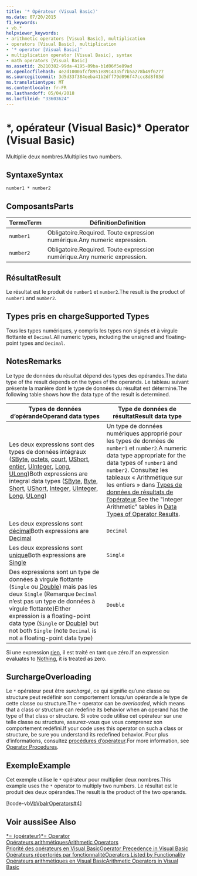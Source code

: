 ```yaml
---
title: '* Opérateur (Visual Basic)'
ms.date: 07/20/2015
f1_keywords:
- vb.*
helpviewer_keywords:
- arithmetic operators [Visual Basic], multiplication
- operators [Visual Basic], multiplication
- '* operator [Visual Basic]'
- multiplication operator [Visual Basic], syntax
- math operators [Visual Basic]
ms.assetid: 2b210382-99da-4195-89ba-b1d06f5e89ad
ms.openlocfilehash: 4e2d1000afcf8951e8914335f7b5a278b49f6277
ms.sourcegitcommit: 3d5d33f384eeba41b2dff79d096f47ccc8d8f03d
ms.translationtype: MT
ms.contentlocale: fr-FR
ms.lasthandoff: 05/04/2018
ms.locfileid: "33603624"
---
```

# <a name="-operator-visual-basic"></a><span data-ttu-id="9101b-102">\*, opérateur (Visual Basic)</span><span class="sxs-lookup"><span data-stu-id="9101b-102">\* Operator (Visual Basic)</span></span>
<span data-ttu-id="9101b-103">Multiplie deux nombres.</span><span class="sxs-lookup"><span data-stu-id="9101b-103">Multiplies two numbers.</span></span>  
  
## <a name="syntax"></a><span data-ttu-id="9101b-104">Syntaxe</span><span class="sxs-lookup"><span data-stu-id="9101b-104">Syntax</span></span>  
  
```  
number1 * number2  
```  
  
## <a name="parts"></a><span data-ttu-id="9101b-105">Composants</span><span class="sxs-lookup"><span data-stu-id="9101b-105">Parts</span></span>  
  
|<span data-ttu-id="9101b-106">Terme</span><span class="sxs-lookup"><span data-stu-id="9101b-106">Term</span></span>|<span data-ttu-id="9101b-107">Définition</span><span class="sxs-lookup"><span data-stu-id="9101b-107">Definition</span></span>|  
|---|---|  
|`number1`|<span data-ttu-id="9101b-108">Obligatoire.</span><span class="sxs-lookup"><span data-stu-id="9101b-108">Required.</span></span> <span data-ttu-id="9101b-109">Toute expression numérique.</span><span class="sxs-lookup"><span data-stu-id="9101b-109">Any numeric expression.</span></span>|  
|`number2`|<span data-ttu-id="9101b-110">Obligatoire.</span><span class="sxs-lookup"><span data-stu-id="9101b-110">Required.</span></span> <span data-ttu-id="9101b-111">Toute expression numérique.</span><span class="sxs-lookup"><span data-stu-id="9101b-111">Any numeric expression.</span></span>|  
  
## <a name="result"></a><span data-ttu-id="9101b-112">Résultat</span><span class="sxs-lookup"><span data-stu-id="9101b-112">Result</span></span>  
 <span data-ttu-id="9101b-113">Le résultat est le produit de `number1` et `number2`.</span><span class="sxs-lookup"><span data-stu-id="9101b-113">The result is the product of `number1` and `number2`.</span></span>  
  
## <a name="supported-types"></a><span data-ttu-id="9101b-114">Types pris en charge</span><span class="sxs-lookup"><span data-stu-id="9101b-114">Supported Types</span></span>  
 <span data-ttu-id="9101b-115">Tous les types numériques, y compris les types non signés et à virgule flottante et `Decimal`.</span><span class="sxs-lookup"><span data-stu-id="9101b-115">All numeric types, including the unsigned and floating-point types and `Decimal`.</span></span>  
  
## <a name="remarks"></a><span data-ttu-id="9101b-116">Notes</span><span class="sxs-lookup"><span data-stu-id="9101b-116">Remarks</span></span>  
 <span data-ttu-id="9101b-117">Le type de données du résultat dépend des types des opérandes.</span><span class="sxs-lookup"><span data-stu-id="9101b-117">The data type of the result depends on the types of the operands.</span></span> <span data-ttu-id="9101b-118">Le tableau suivant présente la manière dont le type de données du résultat est déterminé.</span><span class="sxs-lookup"><span data-stu-id="9101b-118">The following table shows how the data type of the result is determined.</span></span>  
  
|<span data-ttu-id="9101b-119">Types de données d’opérande</span><span class="sxs-lookup"><span data-stu-id="9101b-119">Operand data types</span></span>|<span data-ttu-id="9101b-120">Type de données de résultat</span><span class="sxs-lookup"><span data-stu-id="9101b-120">Result data type</span></span>|  
|---|---|  
|<span data-ttu-id="9101b-121">Les deux expressions sont des types de données intégraux ([SByte](../../../visual-basic/language-reference/data-types/sbyte-data-type.md), [octets](../../../visual-basic/language-reference/data-types/byte-data-type.md), [court](../../../visual-basic/language-reference/data-types/short-data-type.md), [UShort](../../../visual-basic/language-reference/data-types/ushort-data-type.md), [entier](../../../visual-basic/language-reference/data-types/integer-data-type.md), [UInteger](../../../visual-basic/language-reference/data-types/uinteger-data-type.md), [Long](../../../visual-basic/language-reference/data-types/long-data-type.md), [ULong](../../../visual-basic/language-reference/data-types/ulong-data-type.md))</span><span class="sxs-lookup"><span data-stu-id="9101b-121">Both expressions are integral data types ([SByte](../../../visual-basic/language-reference/data-types/sbyte-data-type.md), [Byte](../../../visual-basic/language-reference/data-types/byte-data-type.md), [Short](../../../visual-basic/language-reference/data-types/short-data-type.md), [UShort](../../../visual-basic/language-reference/data-types/ushort-data-type.md), [Integer](../../../visual-basic/language-reference/data-types/integer-data-type.md), [UInteger](../../../visual-basic/language-reference/data-types/uinteger-data-type.md), [Long](../../../visual-basic/language-reference/data-types/long-data-type.md), [ULong](../../../visual-basic/language-reference/data-types/ulong-data-type.md))</span></span>|<span data-ttu-id="9101b-122">Un type de données numériques approprié pour les types de données de `number1` et `number2`.</span><span class="sxs-lookup"><span data-stu-id="9101b-122">A numeric data type appropriate for the data types of `number1` and `number2`.</span></span> <span data-ttu-id="9101b-123">Consultez les tableaux « Arithmétique sur les entiers » dans [Types de données de résultats de l’opérateur](../../../visual-basic/language-reference/operators/data-types-of-operator-results.md).</span><span class="sxs-lookup"><span data-stu-id="9101b-123">See the "Integer Arithmetic" tables in [Data Types of Operator Results](../../../visual-basic/language-reference/operators/data-types-of-operator-results.md).</span></span>|  
|<span data-ttu-id="9101b-124">Les deux expressions sont [décimal](../../../visual-basic/language-reference/data-types/decimal-data-type.md)</span><span class="sxs-lookup"><span data-stu-id="9101b-124">Both expressions are [Decimal](../../../visual-basic/language-reference/data-types/decimal-data-type.md)</span></span>|`Decimal`|  
|<span data-ttu-id="9101b-125">Les deux expressions sont [unique](../../../visual-basic/language-reference/data-types/single-data-type.md)</span><span class="sxs-lookup"><span data-stu-id="9101b-125">Both expressions are [Single](../../../visual-basic/language-reference/data-types/single-data-type.md)</span></span>|`Single`|  
|<span data-ttu-id="9101b-126">Des expressions sont un type de données à virgule flottante (`Single` ou [Double](../../../visual-basic/language-reference/data-types/double-data-type.md)) mais pas les deux `Single` (Remarque `Decimal` n’est pas un type de données à virgule flottante)</span><span class="sxs-lookup"><span data-stu-id="9101b-126">Either expression is a floating-point data type (`Single` or [Double](../../../visual-basic/language-reference/data-types/double-data-type.md)) but not both `Single` (note `Decimal` is not a floating-point data type)</span></span>|`Double`|  
  
 <span data-ttu-id="9101b-127">Si une expression [rien](../../../visual-basic/language-reference/nothing.md), il est traité en tant que zéro.</span><span class="sxs-lookup"><span data-stu-id="9101b-127">If an expression evaluates to [Nothing](../../../visual-basic/language-reference/nothing.md), it is treated as zero.</span></span>  
  
## <a name="overloading"></a><span data-ttu-id="9101b-128">Surcharge</span><span class="sxs-lookup"><span data-stu-id="9101b-128">Overloading</span></span>  
 <span data-ttu-id="9101b-129">Le `*` opérateur peut être *surchargé*, ce qui signifie qu’une classe ou structure peut redéfinir son comportement lorsqu’un opérande a le type de cette classe ou structure.</span><span class="sxs-lookup"><span data-stu-id="9101b-129">The `*` operator can be *overloaded*, which means that a class or structure can redefine its behavior when an operand has the type of that class or structure.</span></span> <span data-ttu-id="9101b-130">Si votre code utilise cet opérateur sur une telle classe ou structure, assurez-vous que vous comprenez son comportement redéfini.</span><span class="sxs-lookup"><span data-stu-id="9101b-130">If your code uses this operator on such a class or structure, be sure you understand its redefined behavior.</span></span> <span data-ttu-id="9101b-131">Pour plus d’informations, consultez [procédures d’opérateur](../../../visual-basic/programming-guide/language-features/procedures/operator-procedures.md).</span><span class="sxs-lookup"><span data-stu-id="9101b-131">For more information, see [Operator Procedures](../../../visual-basic/programming-guide/language-features/procedures/operator-procedures.md).</span></span>  
  
## <a name="example"></a><span data-ttu-id="9101b-132">Exemple</span><span class="sxs-lookup"><span data-stu-id="9101b-132">Example</span></span>  
 <span data-ttu-id="9101b-133">Cet exemple utilise le `*` opérateur pour multiplier deux nombres.</span><span class="sxs-lookup"><span data-stu-id="9101b-133">This example uses the `*` operator to multiply two numbers.</span></span> <span data-ttu-id="9101b-134">Le résultat est le produit des deux opérandes.</span><span class="sxs-lookup"><span data-stu-id="9101b-134">The result is the product of the two operands.</span></span>  
  
 [!code-vb[VbVbalrOperators#4](../../../visual-basic/language-reference/operators/codesnippet/VisualBasic/multiplication-operator_1.vb)]  
  
## <a name="see-also"></a><span data-ttu-id="9101b-135">Voir aussi</span><span class="sxs-lookup"><span data-stu-id="9101b-135">See Also</span></span>  
 [<span data-ttu-id="9101b-136">\*= (opérateur)</span><span class="sxs-lookup"><span data-stu-id="9101b-136">\*= Operator</span></span>](../../../visual-basic/language-reference/operators/multiplication-assignment-operator.md)  
 [<span data-ttu-id="9101b-137">Opérateurs arithmétiques</span><span class="sxs-lookup"><span data-stu-id="9101b-137">Arithmetic Operators</span></span>](../../../visual-basic/language-reference/operators/arithmetic-operators.md)  
 [<span data-ttu-id="9101b-138">Priorité des opérateurs en Visual Basic</span><span class="sxs-lookup"><span data-stu-id="9101b-138">Operator Precedence in Visual Basic</span></span>](../../../visual-basic/language-reference/operators/operator-precedence.md)  
 [<span data-ttu-id="9101b-139">Opérateurs répertoriés par fonctionnalité</span><span class="sxs-lookup"><span data-stu-id="9101b-139">Operators Listed by Functionality</span></span>](../../../visual-basic/language-reference/operators/operators-listed-by-functionality.md)  
 [<span data-ttu-id="9101b-140">Opérateurs arithmétiques en Visual Basic</span><span class="sxs-lookup"><span data-stu-id="9101b-140">Arithmetic Operators in Visual Basic</span></span>](../../../visual-basic/programming-guide/language-features/operators-and-expressions/arithmetic-operators.md)
